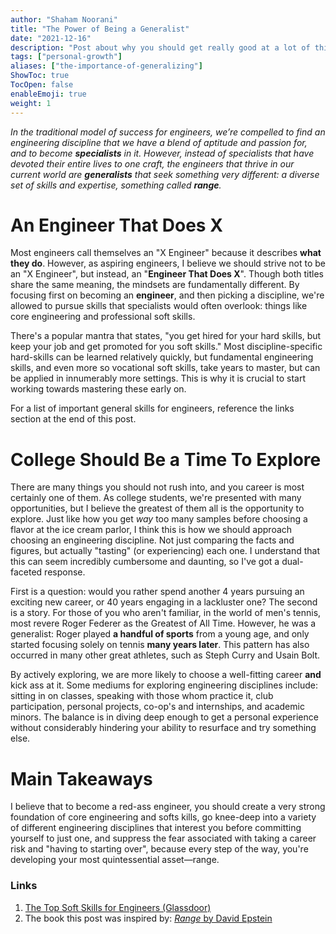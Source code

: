 ```yaml
---
author: "Shaham Noorani"
title: "The Power of Being a Generalist"
date: "2021-12-16"
description: "Post about why you should get really good at a lot of things, not just your discipline"
tags: ["personal-growth"]
aliases: ["the-importance-of-generalizing"]
ShowToc: true
TocOpen: false
enableEmoji: true
weight: 1
---
```


<!--blurb-->
*In the traditional model of success for engineers, we’re compelled to find an engineering discipline that we have a blend of aptitude and passion for, and to become **specialists** in it. However, instead of specialists that have devoted their entire lives to one craft, the engineers that thrive in our current world are **generalists** that seek something very different: a diverse set of skills and expertise, something called **range**.*

<!--more-->
# An Engineer That Does X

Most engineers call themselves an "X Engineer" because it describes **what they do**. However, as aspiring engineers, I believe we should strive not to be an "X Engineer", but instead, an "**Engineer That Does X**". Though both titles share the same meaning, the mindsets are fundamentally different. By focusing first on becoming an **engineer**, and then picking a discipline, we're allowed to pursue skills that specialists would often overlook: things like core engineering and professional soft skills. 

There's a popular mantra that states, "you get hired for your hard skills, but keep your job and get promoted for you soft skills." Most discipline-specific hard-skills can be learned relatively quickly, but fundamental engineering skills, and even more so vocational soft skills, take years to master, but can be applied in innumerably more settings. This is why it is crucial to start working towards mastering these early on.

For a list of important general skills for engineers, reference the links section at the end of this post. 

# College Should Be a Time To Explore

There are many things you should not rush into, and you career is most certainly one of them. As college students, we're presented with many opportunities, but I believe the greatest of them all is the opportunity to explore. Just like how you get *way* too many samples before choosing a flavor at the ice cream parlor, I think this is how we should approach choosing an engineering discipline. Not just comparing the facts and figures, but actually "tasting" (or experiencing) each one. I understand that this can seem incredibly cumbersome and daunting, so I've got a dual-faceted response. 

First is a question: would you rather spend another 4 years pursuing an exciting new career, or 40 years engaging in a lackluster one? The second is a story. For those of you who aren't familiar, in the world of men's tennis, most revere Roger Federer as the Greatest of All Time. However, he was a generalist: Roger played **a handful of sports** from a young age, and only started focusing solely on tennis **many years later**. This pattern has also occurred in many other great athletes, such as Steph Curry and Usain Bolt. 

By actively exploring, we are more likely to choose a well-fitting career **and** kick ass at it. Some mediums for exploring engineering disciplines include: sitting in on classes, speaking with those whom practice it, club participation, personal projects, co-op's and internships, and academic minors. The balance is in diving deep enough to get a personal experience without considerably hindering your ability to resurface and try something else. 

# Main Takeaways

I believe that to become a red-ass engineer, you should create a very strong foundation of core engineering and softs kills, go knee-deep into a variety of different engineering disciplines that interest you before committing yourself to just one, and suppress the fear associated with taking a career risk and "having to starting over", because every step of the way, you're developing your most quintessential asset—range. 

### Links
1. [The Top Soft Skills for Engineers (Glassdoor)](https://www.glassdoor.com/blog/guide/engineering-soft-skills/)
2. The book this post was inspired by: [*Range* by David Epstein](https://davidepstein.com/the-range/)